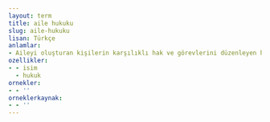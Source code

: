 ```yaml
---
layout: term
title: aile hukuku
slug: aile-hukuku
lisan: Türkçe
anlamlar:
- Aileyi oluşturan kişilerin karşılıklı hak ve görevlerini düzenleyen hukuk dalı
ozellikler:
- - isim
  - hukuk
ornekler:
- - ''
orneklerkaynak:
- - ''
---
```

